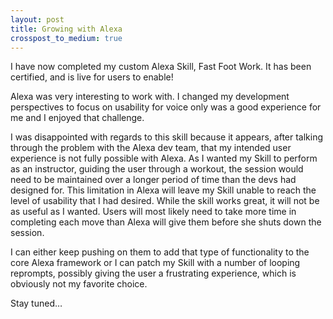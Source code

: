 ```yaml
---
layout: post
title: Growing with Alexa
crosspost_to_medium: true
---
```

I have now completed my custom Alexa Skill, Fast Foot Work. It has been certified, and is live for users to enable!

Alexa was very interesting to work with. I changed my development perspectives to focus on usability for voice only was a good experience for me and I enjoyed that challenge.

I was disappointed with regards to this skill because it appears, after talking through the problem with the Alexa dev team, that my intended user experience is not fully possible with Alexa. As I wanted my Skill to perform as an instructor, guiding the user through a workout, the session would need to be maintained over a longer period of time than the devs had designed for. This limitation in Alexa will leave my Skill unable to reach the level of usability that I had desired. While the skill works great, it will not be as useful as I wanted. Users will most likely need to take more time in completing each move than Alexa will give them before she shuts down the session.

I can either keep pushing on them to add that type of functionality to the core Alexa framework or I can patch my Skill with a number of looping reprompts, possibly giving the user a frustrating experience, which is obviously not my favorite choice.

Stay tuned…
